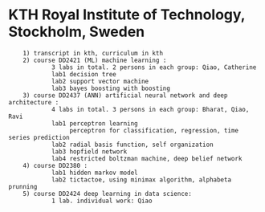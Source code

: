 # KTH Royal Institute of Technology, Stockholm, Sweden
        1) transcript in kth, curriculum in kth
        2) course DD2421 (ML) machine learning : 
                3 labs in total. 2 persons in each group: Qiao, Catherine
                lab1 decision tree
                lab2 support vector machine
                lab3 bayes boosting with boosting
        3) course DD2437 (ANN) artificial neural network and deep architecture : 
                4 labs in total. 3 persons in each group: Bharat, Qiao, Ravi
                lab1 perceptron learning 
                     perceptron for classification, regression, time series prediction
                lab2 radial basis function, self organization
                lab3 hopfield network
                lab4 restricted boltzman machine, deep belief network
        4) course DD2380 :
                lab1 hidden markov model
                lab2 tictactoe, using minimax algorithm, alphabeta prunning
        5) course DD2424 deep learning in data science: 
                1 lab. individual work: Qiao
        
